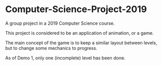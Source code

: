 # Computer-Science-Project-2019
A group project in a 2019 Computer Science course.

This project is considered to be an application of animation, or a game.

The main concept of the game is to keep a similar layout between levels, but to change some mechanics to progress.

As of Demo 1, only one (incomplete) level has been done.